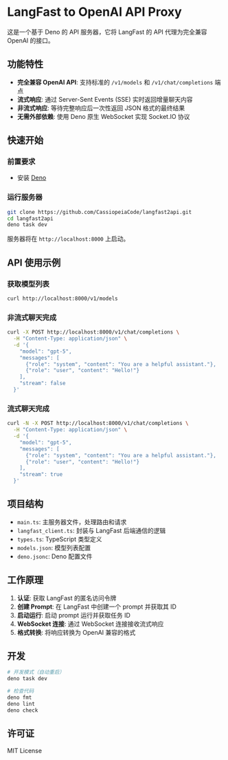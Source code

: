 # LangFast to OpenAI API Proxy

这是一个基于 Deno 的 API 服务器，它将 LangFast 的 API 代理为完全兼容 OpenAI 的接口。

## 功能特性

- **完全兼容 OpenAI API**: 支持标准的 `/v1/models` 和 `/v1/chat/completions` 端点
- **流式响应**: 通过 Server-Sent Events (SSE) 实时返回增量聊天内容
- **非流式响应**: 等待完整响应后一次性返回 JSON 格式的最终结果
- **无需外部依赖**: 使用 Deno 原生 WebSocket 实现 Socket.IO 协议

## 快速开始

### 前置要求

- 安装 [Deno](https://deno.land/)

### 运行服务器

```bash
git clone https://github.com/CassiopeiaCode/langfast2api.git
cd langfast2api
deno task dev
```

服务器将在 `http://localhost:8000` 上启动。

## API 使用示例

### 获取模型列表

```bash
curl http://localhost:8000/v1/models
```

### 非流式聊天完成

```bash
curl -X POST http://localhost:8000/v1/chat/completions \
  -H "Content-Type: application/json" \
  -d '{
    "model": "gpt-5",
    "messages": [
      {"role": "system", "content": "You are a helpful assistant."},
      {"role": "user", "content": "Hello!"}
    ],
    "stream": false
  }'
```

### 流式聊天完成

```bash
curl -N -X POST http://localhost:8000/v1/chat/completions \
  -H "Content-Type: application/json" \
  -d '{
    "model": "gpt-5",
    "messages": [
      {"role": "system", "content": "You are a helpful assistant."},
      {"role": "user", "content": "Hello!"}
    ],
    "stream": true
  }'
```

## 项目结构

- `main.ts`: 主服务器文件，处理路由和请求
- `langfast_client.ts`: 封装与 LangFast 后端通信的逻辑
- `types.ts`: TypeScript 类型定义
- `models.json`: 模型列表配置
- `deno.jsonc`: Deno 配置文件

## 工作原理

1. **认证**: 获取 LangFast 的匿名访问令牌
2. **创建 Prompt**: 在 LangFast 中创建一个 prompt 并获取其 ID
3. **启动运行**: 启动 prompt 运行并获取任务 ID
4. **WebSocket 连接**: 通过 WebSocket 连接接收流式响应
5. **格式转换**: 将响应转换为 OpenAI 兼容的格式

## 开发

```bash
# 开发模式（自动重启）
deno task dev

# 检查代码
deno fmt
deno lint
deno check
```

## 许可证

MIT License